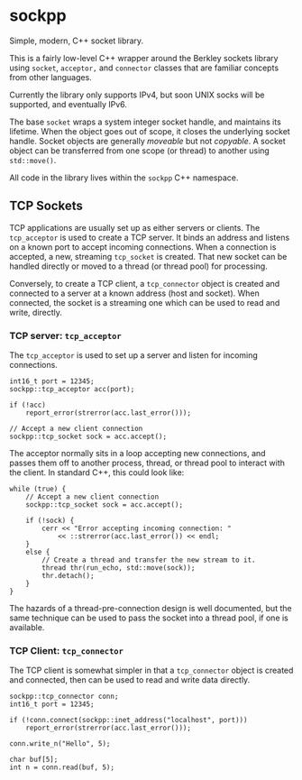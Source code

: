 # sockpp
Simple, modern, C++ socket library.

This is a fairly low-level C++ wrapper around the Berkley sockets library using `socket`, `acceptor,` and `connector` classes that are familiar concepts from other languages.

Currently the library only supports IPv4, but soon UNIX socks will be supported, and eventually IPv6.

The base `socket` wraps a system integer socket handle, and maintains its lifetime. When the object goes out of scope, it closes the underlying socket handle. Socket objects are generally _moveable_ but not _copyable_. A socket object can be transferred from one scope (or thread) to another using `std::move()`.

All code in the library lives within the `sockpp` C++ namespace.

## TCP Sockets

TCP applications are usually set up as either servers or clients. The `tcp_acceptor` is used to create a TCP server. It binds an address and listens on a known port to accept incoming connections. When a connection is accepted, a new, streaming `tcp_socket` is created. That new socket can be handled directly or moved to a thread (or thread pool) for processing.

Conversely, to create a TCP client, a `tcp_connector` object is created and connected to a server at a known address (host and socket). When connected, the socket is a streaming one which can be used to read and write, directly.

### TCP server: `tcp_acceptor`

The `tcp_acceptor` is used to set up a server and listen for incoming connections.

    int16_t port = 12345;
    sockpp::tcp_acceptor acc(port);

    if (!acc)
        report_error(strerror(acc.last_error()));

    // Accept a new client connection
    sockpp::tcp_socket sock = acc.accept();

The acceptor normally sits in a loop accepting new connections, and passes them off to another process, thread, or thread pool to interact with the client. In standard C++, this could look like:

    while (true) {
        // Accept a new client connection
        sockpp::tcp_socket sock = acc.accept();

        if (!sock) {
            cerr << "Error accepting incoming connection: " 
                << ::strerror(acc.last_error()) << endl;
        }
        else {
            // Create a thread and transfer the new stream to it.
            thread thr(run_echo, std::move(sock));
            thr.detach();
        }
    }

The hazards of a thread-pre-connection design is well documented, but the same technique can be used to pass the socket into a thread pool, if one is available.

### TCP Client: `tcp_connector`

The TCP client is somewhat simpler in that a `tcp_connector` object is created and connected, then can be used to read and write data directly.

    sockpp::tcp_connector conn;
    int16_t port = 12345;

    if (!conn.connect(sockpp::inet_address("localhost", port)))
        report_error(strerror(acc.last_error()));

    conn.write_n("Hello", 5);
	
    char buf[5];
    int n = conn.read(buf, 5);

